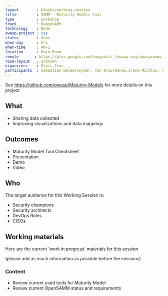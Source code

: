 ```yaml
---
layout        : blocks/working-session
title         : SAMM - Maturity Models tool
type          : workshop
track         : OwaspSAMM
technology    : Node
owasp-project : yes
status        : done
when-day      : Fri
when-time     : AM-1
location      : Main-Room
remote       : https://plus.google.com/hangouts/_/owasp.org/owaspsummit-sam
room-layout   : unknown
organizers    : Dinis Cruz
participants  : Sebastien Deleersnyder, Yan Kravchenko,Irene Michlin, Viktor Lindstrom, Phil Parker, Mateo Martinez, Brian Glas, Bart De Win
---
```


See https://github.com/owasp/Maturity-Models for more details on this project

## What

 - Sharing data collected
 - Improving visualizations and data mappings
 
## Outcomes

- Maturity Model Tool Cheatsheet
- Presentation
- Demo
- Video


## Who

The target audience for this Working Session is:

- Security champions
- Security architects
- DevOps Roles
- CISOs


## Working materials

Here are the current 'work in progress' materials for this session 

(please add as much information as possible before the sessions)

### Content

- Review current used tools for Maturity Model
- Review current OpenSAMM status and requirements


